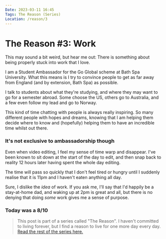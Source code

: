 ```yaml
---
Date: 2023-03-11 16:45
Tags: The Reason (Series)
Location: /reason/3
---
```


# The Reason #3: Work
This may sound a bit weird, but hear me out: There is something about being properly stuck into work that I love.

I am a Student Ambassador for the Go Global scheme at Bath Spa University. What this means is I try to convince people to get as far away from England (and by extension, Bath Spa) as possible.

I talk to students about what they're studying, and where they may want to go for a semester abroad. Some choose the US, others go to Australia, and a few even follow my lead and go to Norway.

This kind of time chatting with people is always really inspiring. So many different people with hopes and dreams, knowing that I am helping them decide where to know and (hopefully) helping them to have an incredible time whilst out there.

### It's not exclusive to ambassadorship though
Even when video editing, I feel my sense of time warp and disappear. I've been known to sit down at the start of the day to edit, and then snap back to reality 12 hours later having spent the whole day editing.

The time will pass so quickly that I don't feel tired or hungry until I suddenly realise that it is 11pm and I haven't eaten anything all day.

Sure, I dislike the *idea* of work. If you ask me, I'll say that I'd happily be a stay-at-home dad, and waking up at 2pm is great and all, but there is no denying that doing *some* work gives me a sense of purpose.

### Today was a 8/10

>This post is part of a series called "The Reason". I haven't committed to living forever, but I find a reason to live for one more day every day. [Read the rest of the series here.](/tag/the-reason-series)
